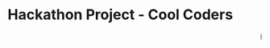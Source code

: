 # Hackathon Project - Cool Coders
<html>
  <body>
   <marquee type="scroll"> 
    Hello world
   </marquee>
  </body>
</html>
